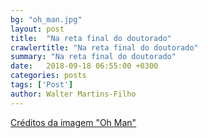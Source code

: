```yaml
---
bg: "oh_man.jpg"
layout: post
title:  "Na reta final do doutorado"
crawlertitle: "Na reta final do doutorado"
summary: "Na reta final do doutorado"
date:   2018-09-18 06:55:00 +0300
categories: posts
tags: ['Post']
author: Walter Martins-Filho
---
```


[Créditos da imagem "Oh Man"](https://br.pinterest.com/pin/411516484692523728/?lp=true)